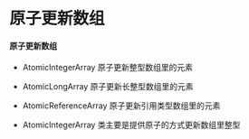 # 原子更新数组

#### 原子更新数组

- AtomicIntegerArray 原子更新整型数组里的元素

- AtomicLongArray 原子更新长整型数组里的元素
- AtomicReferenceArray 原子更新引用类型数组里的元素
- AtomicIntegerArray 类主要是提供原子的方式更新数组里整型

